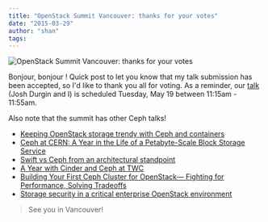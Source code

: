 ```yaml
---
title: "OpenStack Summit Vancouver: thanks for your votes"
date: "2015-03-29"
author: "shan"
tags: 
---
```


![OpenStack Summit Vancouver: thanks for your votes](http://sebastien-han.fr/images/openstack-summit-vancouver.jpg)

Bonjour, bonjour ! Quick post to let you know that my talk submission has been accepted, so I'd like to thank you all for voting. As a reminder, our [talk](https://openstacksummitmay2015vancouver.sched.org/event/d3d4a3e4b0418624b0a235d39df86805) (Josh Durgin and I) is scheduled Tuesday, May 19 between 11:15am - 11:55am.

Also note that the summit has other Ceph talks!

- [Keeping OpenStack storage trendy with Ceph and containers](https://openstacksummitmay2015vancouver.sched.org/event/70d72c17aa28ae9eac8566349cce67ec#.VRhwT0LiudE)
- [Ceph at CERN: A Year in the Life of a Petabyte-Scale Block Storage Service](https://openstacksummitmay2015vancouver.sched.org/event/cd13cc9ba60d66d5d10c97be448975db#.VRhwUULiudE)
- [Swift vs Ceph from an architectural standpoint](https://openstacksummitmay2015vancouver.sched.org/event/602d3f329d7f18e778134d3675f46ef2#.VRhwUkLiudE)
- [A Year with Cinder and Ceph at TWC](https://openstacksummitmay2015vancouver.sched.org/event/a19b5fcef0bb0b762640f100c5df912d#.VRhwUkLiudE)
- [Building Your First Ceph Cluster for OpenStack— Fighting for Performance, Solving Tradeoffs](https://openstacksummitmay2015vancouver.sched.org/event/ffe6a71bdda1d5406fee28f8be6065f3#.VRhwVELiudE)
- [Storage security in a critical enterprise OpenStack environment](https://openstacksummitmay2015vancouver.sched.org/event/0a7288766971898f7515b1d9cc6b96a4#.VRhwrELiudE)

  

> See you in Vancouver!

